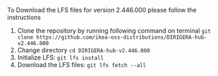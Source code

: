 To Download the LFS files for version 2.446.000 please follow the instructions

1. Clone the repository by running following command on terminal `git clone https://github.com/ikea-oss-distributions/DIRIGERA-hub-v2.446.000`
2. Change directory `cd DIRIGERA-hub-v2.446.000`
3. Initialize LFS: `git lfs install`
4. Download the LFS files: `git lfs fetch --all`
